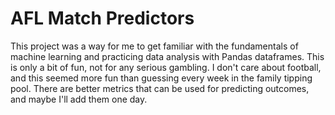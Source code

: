 # AFL Match Predictors

This project was a way for me to get familiar with the fundamentals of machine learning and practicing data analysis with Pandas dataframes.
This is only a bit of fun, not for any serious gambling. I don't care about football, and this seemed more fun than guessing every week in the family tipping pool. There are better metrics that can be used for predicting outcomes, and maybe I'll add them one day.
